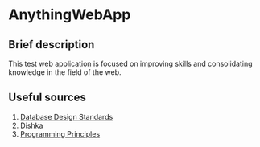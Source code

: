 # AnythingWebApp

## Brief description

This test web application is focused on improving skills and consolidating knowledge in the field of the web.

## Useful sources

1. [Database Design Standards](https://habr.com/ru/companies/vk/articles/484188/)
2. [Dishka](https://dishka.readthedocs.io/en/stable/)
3. [Programming Principles](https://www.geeksforgeeks.org/7-common-programming-principles-that-every-developer-must-follow/?__ya_mt_enable_static_translations=1)
